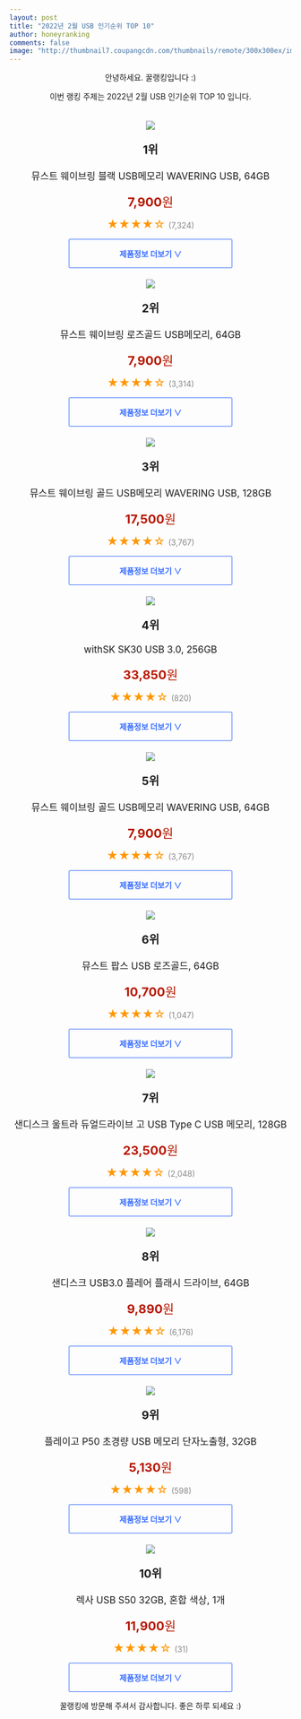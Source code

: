 ```yaml
--- 
layout: post 
title: "2022년 2월 USB 인기순위 TOP 10" 
author: honeyranking 
comments: false 
image: "http://thumbnail7.coupangcdn.com/thumbnails/remote/300x300ex/image/retail/images/2019/05/22/10/4/d34ad6a5-9235-4d03-8b62-23152e6fd9ad.jpg" 
--- 
```

<p style="text-align: center;">안녕하세요. 꿀랭킹입니다 :)</p> <p style="text-align: center;">이번 랭킹 주제는 2022년 2월 USB 인기순위 TOP 10 입니다.</p><center><img src="http://thumbnail7.coupangcdn.com/thumbnails/remote/300x300ex/image/retail/images/2019/05/22/10/4/d34ad6a5-9235-4d03-8b62-23152e6fd9ad.jpg" style="margin-top:20px" /></center> <p style="text-align: center; font-size: 20px"><b>1위</b></p> <p style="text-align: center; font-size: 17px">뮤스트 웨이브링 블랙 USB메모리 WAVERING USB, 64GB</p> <p style="text-align: center;"><span style="color: #b61800; font-size: 22px;"><b>7,900</b>원</span></p> <p style="text-align: center;"><span style="color: #ff9600; font-size: 20px;">★★★★☆ </span><span style="color: #878787;">(7,324)</span></p> <center><a href="https://link.coupang.com/a/jTc6q"> <div style="font-size: 14px; display: inline-block; padding: 15px 90px; color: #346aff; border-radius: 2px; border: 1px solid #346aff; cursor: pointer;"><b>제품정보 더보기 &or;</b></div> </a></center><center><img src="http://thumbnail9.coupangcdn.com/thumbnails/remote/300x300ex/image/retail/images/2019/10/22/17/2/97d96575-df87-435e-a26e-597f0a9e4f35.jpg" style="margin-top:20px" /></center> <p style="text-align: center; font-size: 20px"><b>2위</b></p> <p style="text-align: center; font-size: 17px">뮤스트 웨이브링 로즈골드 USB메모리, 64GB</p> <p style="text-align: center;"><span style="color: #b61800; font-size: 22px;"><b>7,900</b>원</span></p> <p style="text-align: center;"><span style="color: #ff9600; font-size: 20px;">★★★★☆ </span><span style="color: #878787;">(3,314)</span></p> <center><a href="https://link.coupang.com/a/jTc6r"> <div style="font-size: 14px; display: inline-block; padding: 15px 90px; color: #346aff; border-radius: 2px; border: 1px solid #346aff; cursor: pointer;"><b>제품정보 더보기 &or;</b></div> </a></center><center><img src="http://thumbnail6.coupangcdn.com/thumbnails/remote/300x300ex/image/retail/images/602635118667294-b2b329f7-1bc4-471f-82af-fe0156e0c7f7.jpg" style="margin-top:20px" /></center> <p style="text-align: center; font-size: 20px"><b>3위</b></p> <p style="text-align: center; font-size: 17px">뮤스트 웨이브링 골드 USB메모리 WAVERING USB, 128GB</p> <p style="text-align: center;"><span style="color: #b61800; font-size: 22px;"><b>17,500</b>원</span></p> <p style="text-align: center;"><span style="color: #ff9600; font-size: 20px;">★★★★☆ </span><span style="color: #878787;">(3,767)</span></p> <center><a href="https://link.coupang.com/a/jTc6s"> <div style="font-size: 14px; display: inline-block; padding: 15px 90px; color: #346aff; border-radius: 2px; border: 1px solid #346aff; cursor: pointer;"><b>제품정보 더보기 &or;</b></div> </a></center><center><img src="http://thumbnail8.coupangcdn.com/thumbnails/remote/300x300ex/image/retail/images/2020/09/02/16/0/604aa7d5-5060-4142-b496-63f25722981d.jpg" style="margin-top:20px" /></center> <p style="text-align: center; font-size: 20px"><b>4위</b></p> <p style="text-align: center; font-size: 17px">withSK SK30 USB 3.0, 256GB</p> <p style="text-align: center;"><span style="color: #b61800; font-size: 22px;"><b>33,850</b>원</span></p> <p style="text-align: center;"><span style="color: #ff9600; font-size: 20px;">★★★★☆ </span><span style="color: #878787;">(820)</span></p> <center><a href="https://link.coupang.com/a/jTc6t"> <div style="font-size: 14px; display: inline-block; padding: 15px 90px; color: #346aff; border-radius: 2px; border: 1px solid #346aff; cursor: pointer;"><b>제품정보 더보기 &or;</b></div> </a></center><center><img src="http://thumbnail7.coupangcdn.com/thumbnails/remote/300x300ex/image/retail/images/2019/05/22/10/8/0e5f1082-b4e9-49d1-a1e3-93170f342df5.jpg" style="margin-top:20px" /></center> <p style="text-align: center; font-size: 20px"><b>5위</b></p> <p style="text-align: center; font-size: 17px">뮤스트 웨이브링 골드 USB메모리 WAVERING USB, 64GB</p> <p style="text-align: center;"><span style="color: #b61800; font-size: 22px;"><b>7,900</b>원</span></p> <p style="text-align: center;"><span style="color: #ff9600; font-size: 20px;">★★★★☆ </span><span style="color: #878787;">(3,767)</span></p> <center><a href="https://link.coupang.com/a/jTc6u"> <div style="font-size: 14px; display: inline-block; padding: 15px 90px; color: #346aff; border-radius: 2px; border: 1px solid #346aff; cursor: pointer;"><b>제품정보 더보기 &or;</b></div> </a></center><center><img src="http://thumbnail8.coupangcdn.com/thumbnails/remote/300x300ex/image/retail/images/2020/02/03/13/1/dbbad57a-7c32-4719-a27b-e4741ecb4585.jpg" style="margin-top:20px" /></center> <p style="text-align: center; font-size: 20px"><b>6위</b></p> <p style="text-align: center; font-size: 17px">뮤스트 팝스 USB 로즈골드, 64GB</p> <p style="text-align: center;"><span style="color: #b61800; font-size: 22px;"><b>10,700</b>원</span></p> <p style="text-align: center;"><span style="color: #ff9600; font-size: 20px;">★★★★☆ </span><span style="color: #878787;">(1,047)</span></p> <center><a href="https://link.coupang.com/a/jTc6v"> <div style="font-size: 14px; display: inline-block; padding: 15px 90px; color: #346aff; border-radius: 2px; border: 1px solid #346aff; cursor: pointer;"><b>제품정보 더보기 &or;</b></div> </a></center><center><img src="http://thumbnail6.coupangcdn.com/thumbnails/remote/300x300ex/image/vendor_inventory/2a30/740ef4d78b65db21dba41bc3129e01bb80d3081754e357b393e34cb52869.jpg" style="margin-top:20px" /></center> <p style="text-align: center; font-size: 20px"><b>7위</b></p> <p style="text-align: center; font-size: 17px">샌디스크 울트라 듀얼드라이브 고 USB Type C USB 메모리, 128GB</p> <p style="text-align: center;"><span style="color: #b61800; font-size: 22px;"><b>23,500</b>원</span></p> <p style="text-align: center;"><span style="color: #ff9600; font-size: 20px;">★★★★☆ </span><span style="color: #878787;">(2,048)</span></p> <center><a href="https://link.coupang.com/a/jTc6w"> <div style="font-size: 14px; display: inline-block; padding: 15px 90px; color: #346aff; border-radius: 2px; border: 1px solid #346aff; cursor: pointer;"><b>제품정보 더보기 &or;</b></div> </a></center><center><img src="http://thumbnail9.coupangcdn.com/thumbnails/remote/300x300ex/image/vendor_inventory/9567/c33df5a4a1ec06a968e5b0d19d3747835232bc88bd670db147f3a86ba8fa.jpg" style="margin-top:20px" /></center> <p style="text-align: center; font-size: 20px"><b>8위</b></p> <p style="text-align: center; font-size: 17px">샌디스크 USB3.0 플레어 플래시 드라이브, 64GB</p> <p style="text-align: center;"><span style="color: #b61800; font-size: 22px;"><b>9,890</b>원</span></p> <p style="text-align: center;"><span style="color: #ff9600; font-size: 20px;">★★★★☆ </span><span style="color: #878787;">(6,176)</span></p> <center><a href="https://link.coupang.com/a/jTc6x"> <div style="font-size: 14px; display: inline-block; padding: 15px 90px; color: #346aff; border-radius: 2px; border: 1px solid #346aff; cursor: pointer;"><b>제품정보 더보기 &or;</b></div> </a></center><center><img src="http://thumbnail8.coupangcdn.com/thumbnails/remote/300x300ex/image/rs_quotation_api/3ekbtipa/54f1f16fa82a4a42a14e4d66e38df5b5.jpg" style="margin-top:20px" /></center> <p style="text-align: center; font-size: 20px"><b>9위</b></p> <p style="text-align: center; font-size: 17px">플레이고 P50 초경량 USB 메모리 단자노출형, 32GB</p> <p style="text-align: center;"><span style="color: #b61800; font-size: 22px;"><b>5,130</b>원</span></p> <p style="text-align: center;"><span style="color: #ff9600; font-size: 20px;">★★★★☆ </span><span style="color: #878787;">(598)</span></p> <center><a href="https://link.coupang.com/a/jTc6y"> <div style="font-size: 14px; display: inline-block; padding: 15px 90px; color: #346aff; border-radius: 2px; border: 1px solid #346aff; cursor: pointer;"><b>제품정보 더보기 &or;</b></div> </a></center><center><img src="http://thumbnail8.coupangcdn.com/thumbnails/remote/300x300ex/image/vendor_inventory/55eb/67afc8de4e6808aaa4e976cebf6ab175c759b05a34268d42516942ce373c.jpg" style="margin-top:20px" /></center> <p style="text-align: center; font-size: 20px"><b>10위</b></p> <p style="text-align: center; font-size: 17px">렉사 USB S50 32GB, 혼합 색상, 1개</p> <p style="text-align: center;"><span style="color: #b61800; font-size: 22px;"><b>11,900</b>원</span></p> <p style="text-align: center;"><span style="color: #ff9600; font-size: 20px;">★★★★☆ </span><span style="color: #878787;">(31)</span></p> <center><a href="undefined"> <div style="font-size: 14px; display: inline-block; padding: 15px 90px; color: #346aff; border-radius: 2px; border: 1px solid #346aff; cursor: pointer;"><b>제품정보 더보기 &or;</b></div> </a></center> <p style="text-align: center;">꿀랭킹에 방문해 주셔서 감사합니다. 좋은 하루 되세요 :)</p>
